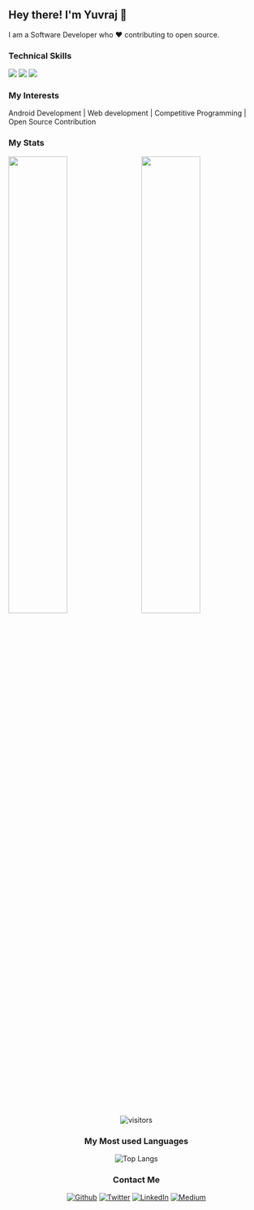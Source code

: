 ## Hey there! I'm Yuvraj 👋

I am a Software Developer who ❤ contributing to open source.
 
### Technical Skills

<img src="https://img.shields.io/badge/-Android Studio-orange?style=flat&logo=android-studio&logoColor=white"> <img src="https://img.shields.io/badge/-Kotlin-green?style=flat&logo=kotlin&logoColor=white"> <img src="https://img.shields.io/badge/-C%20&%20C++-659ad2?style=flat&logo=c%2B%2B&logoColor=ffffff"> <!--<img src="https://img.shields.io/badge/-Redis-red?style=flat&logo=redis&logoColor=white">
<img src="https://img.shields.io/badge/-SQL-blue?style=flat&logo=sql&logoColor=white"> <img src="https://img.shields.io/badge/-AWS-orange?style=flat&logo=amazon-aws&logoColor=white"> 
<img src="https://img.shields.io/badge/-React-%2361DAFB?style=flat&logo=react&logoColor=white"> <img src="https://img.shields.io/badge/-Kafka-%23000000?style=flat&logo=apache-kafka&logoColor=white"> 
<img src="https://img.shields.io/badge/-Angular-%23cc0000?style=flat&logo=Angular&logoColor=white"> <img src="https://img.shields.io/badge/-NodeJS-black?style=flat&logo=node.js&logoColor=white"> <img src="https://img.shields.io/badge/-MongoDB-yellow?style=flat&logo=mongoDB&logoColor=white">
<img src="https://img.shields.io/badge/-django-black?style=flat&logo=django&logoColor=white"> <img src="https://img.shields.io/badge/-Firebase-black?style=flat&logo=Firebase&logoColor=white">  <img src="https://img.shields.io/badge/-AWS-orange?style=flat&logo=amazon-aws&logoColor=white">
 <img src="https://img.shields.io/badge/-Python%203-black?style=flat&logo=python&logoColor=white">
<img src="https://img.shields.io/badge/-HTML5-E34F26?style=flat&logo=html5&logoColor=white"> <img src="https://img.shields.io/badge/-CSS3-1572B6?style=flat&logo=css3&logoColor=white"> 
<img src="https://img.shields.io/badge/-Bootstrap-563D7C?style=flat&logo=bootstrap&logoColor=white">
<img src="https://img.shields.io/badge/-Problem%20Solving-ffa804?style=flat"> <img src="https://img.shields.io/badge/-Database%20Management-4d008f?style=flat">--> <br />

### My Interests

Android Development | Web development | Competitive Programming | Open Source Contribution


### My Stats
<img  src="https://github-readme-stats.vercel.app/api?username=Qomfortzone&show_icons=true&theme=tokyonight" width="48%" align="right" >
<img  src="https://github-readme-streak-stats.herokuapp.com/?user=Qomfortzone&theme=tokyonight" width="48%" >
<br>
<div align="center">

![visitors](https://visitor-badge.laobi.icu/badge?page_id=Qomfortzone.Qomfortzone)
</div>

<div align="center">
 
### My Most used Languages

![Top Langs](https://github-readme-stats.vercel.app/api/top-langs/?username=Qomfortzone&show_icons=true&theme=tokyonight&layout=compact)
</div>

<div align="center">

### Contact Me

<a href="https://github.com/Qomfortzone"><img alt="Github" src="https://img.shields.io/badge/GitHub-%2312100E.svg?&style=for-the-badge&logo=Github&logoColor=white"></a> 
<a href="https://twitter.com/_Kajol_singh_" rel="nofollow"><img alt="Twitter" src="https://img.shields.io/badge/twitter-%231DA1F2.svg?&style=for-the-badge&logo=twitter&logoColor=white"></a>
<a href="https://www.linkedin.com/in/Qomfortzone-73245b166/" rel="nofollow"><img alt="LinkedIn" src="https://img.shields.io/badge/linkedin-%230077B5.svg?&style=for-the-badge&logo=linkedin&logoColor=white"></a> 
<a href="https://medium.com/@kajol_singh" rel="nofollow"><img alt="Medium" src="https://img.shields.io/badge/medium-%2312100E.svg?&style=for-the-badge&logo=medium&logoColor=white&color=black"></a>

</div>
